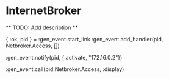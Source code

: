 # InternetBroker

** TODO: Add description **






{ :ok, pid } = :gen_event.start_link
:gen_event.add_handler(pid, Netbroker.Access, [])

:gen_event.notify(pid, {:activate, "172.16.0.2"})

:gen_event.call(pid,Netbroker.Access, :display)